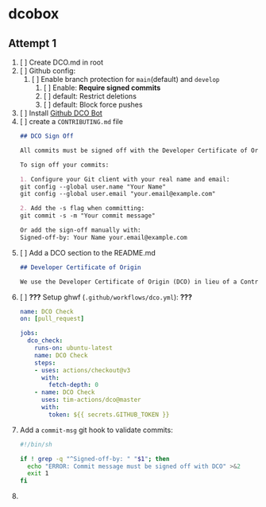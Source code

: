 # dcobox

## Attempt 1

1. [ ] Create DCO.md in root
2. [ ] Github config:
   1. [ ] Enable branch protection for `main`(default) and `develop`
      1. [ ] Enable: **Require signed commits**
      2. [ ] default: Restrict deletions
      3. [ ] default: Block force pushes
3. [ ] Install [Github DCO Bot](https://probot.github.io/apps/dco/)
4. [ ] create a `CONTRIBUTING.md` file
   ```md
   ## DCO Sign Off

   All commits must be signed off with the Developer Certificate of Origin (DCO). This attests that you have the rights to submit your contribution under our project's license.

   To sign off your commits:

   1. Configure your Git client with your real name and email:
   git config --global user.name "Your Name"
   git config --global user.email "your.email@example.com"

   2. Add the -s flag when committing:
   git commit -s -m "Your commit message"

   Or add the sign-off manually with:
   Signed-off-by: Your Name your.email@example.com
   ```
5. [ ] Add a DCO section to the README.md
   ```md
   ## Developer Certificate of Origin

   We use the Developer Certificate of Origin (DCO) in lieu of a Contributor License Agreement for all contributions to this project. We require all commits to be signed off with the DCO. Please read [DCO.md](DCO.md) for details.
   ```
6. [ ] **???** Setup ghwf (`.github/workflows/dco.yml`): **???**
   ```yaml
   name: DCO Check
   on: [pull_request]
   
   jobs:
     dco_check:
       runs-on: ubuntu-latest
       name: DCO Check
       steps:
       - uses: actions/checkout@v3
         with:
           fetch-depth: 0
       - name: DCO Check
         uses: tim-actions/dco@master
         with:
           token: ${{ secrets.GITHUB_TOKEN }}
   ```
7. Add a `commit-msg` git hook to validate commits:
   ```sh
   #!/bin/sh

   if ! grep -q "^Signed-off-by: " "$1"; then
     echo "ERROR: Commit message must be signed off with DCO" >&2
     exit 1
   fi
   ```
8. 